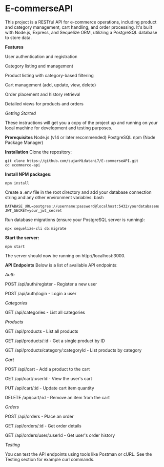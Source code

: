# E-commerseAPI
This project is a RESTful API for e-commerce operations, including product and category management, cart handling, and order processing. It's built with Node.js, Express, and Sequelize ORM, utilizing a PostgreSQL database to store data.

**Features**

User authentication and registration

Category listing and management

Product listing with category-based filtering

Cart management (add, update, view, delete)

Order placement and history retrieval

Detailed views for products and orders

*Getting Started*

These instructions will get you a copy of the project up and running on your local machine for development and testing purposes.

**Prerequisites**
Node.js (v14 or later recommended)
PostgreSQL
npm (Node Package Manager)

**Installation**
Clone the repository:
```
git clone https://github.com/sujanMidatani7/E-commerseAPI.git
cd ecommerce-api
```
**Install NPM packages:**

```
npm install
```
Create a .env file in the root directory and add your database connection string and any other environment variables:
bash
```
DATABASE_URL=postgres://username:password@localhost:5432/yourdatabasename
JWT_SECRET=your_jwt_secret
```
Run database migrations (ensure your PostgreSQL server is running):

```
npx sequelize-cli db:migrate
```

**Start the server:**

```
npm start
```
The server should now be running on http://localhost:3000.

**API Endpoints**
Below is a list of available API endpoints:

*Auth*

POST /api/auth/register - Register a new user

POST /api/auth/login - Login a user

*Categories*

GET /api/categories - List all categories

*Products*

GET /api/products - List all products

GET /api/products/:id - Get a single product by ID

GET /api/products/category/:categoryId - List products by category

*Cart*

POST /api/cart - Add a product to the cart

GET /api/cart/:userId - View the user's cart

PUT /api/cart/:id - Update cart item quantity

DELETE /api/cart/:id - Remove an item from the cart

*Orders*

POST /api/orders - Place an order

GET /api/orders/:id - Get order details

GET /api/orders/user/:userId - Get user's order history

*Testing*

You can test the API endpoints using tools like Postman or cURL. See the Testing section for example curl commands.
